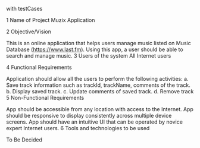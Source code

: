 with testCases

1 Name of Project Muzix Application

2 Objective/Vision

This is an online application that helps users manage music listed on Music Database (https://www.last.fm). Using this app, a user should be able to search and manage music. 3 Users of the system All Internet users

4 Functional Requirements

Application should allow all the users to perform the following activities: a. Save track information such as trackId, trackName, comments of the track. b. Display saved track. c. Update comments of saved track. d. Remove track
5 Non-Functional Requirements

App should be accessible from any location with access to the Internet.
App should be responsive to display consistently across multiple device screens.
App should have an intuitive UI that can be operated by novice expert Internet users.
6 Tools and technologies to be used

To Be Decided
